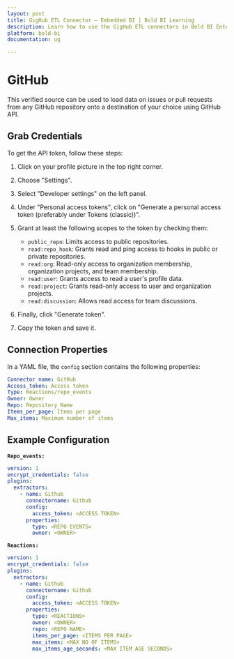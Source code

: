 ```yaml
---
layout: post
title: GigHub ETL Connector – Embedded BI | Bold BI Learning
description: Learn how to use the GigHub ETL connectors in Bold BI Enterprise Edition. Discover simple steps to integrate data smoothly and make the most of your analytics.
platform: bold-bi
documentation: ug

---
```


# GitHub

This verified source can be used to load data on issues or pull requests from any GitHub repository onto a destination of your choice using GitHub API.

## Grab Credentials

To get the API token, follow these steps:

1. Click on your profile picture in the top right corner.
2. Choose "Settings".
3. Select "Developer settings" on the left panel.
4. Under "Personal access tokens", click on "Generate a personal access token (preferably under Tokens (classic))".
5. Grant at least the following scopes to the token by checking them:

   - `public_repo`: Limits access to public repositories.
   - `read:repo_hook`: Grants read and ping access to hooks in public or private repositories.
   - `read:org`: Read-only access to organization membership, organization projects, and team membership.
   - `read:user`: Grants access to read a user's profile data.
   - `read:project`: Grants read-only access to user and organization projects.
   - `read:discussion`: Allows read access for team discussions.

6. Finally, click "Generate token".
7. Copy the token and save it.

## Connection Properties

In a YAML file, the `config` section contains the following properties:

```yaml
Connector name: GitHub
Access_token: Access token
Type: Reactions/repo_events
Owner: Owner
Repo: Repository Name
Items_per_page: Items per page
Max_items: Maximum number of items
```


## Example Configuration

**`Repo_events:`**

```yaml
version: 1
encrypt_credentials: false
plugins:
  extractors:
    - name: Github
      connectorname: Github
      config:
        access_token: <ACCESS TOKEN>
      properties:
        type: <REPO EVENTS>
        owner: <OWNER>
```
**`Reactions:`**

```yaml
version: 1
encrypt_credentials: false
plugins:
  extractors:
    - name: Github
      connectorname: Github
      config:
        access_token: <ACCESS TOKEN>
      properties:
        type: <REACTIONS>
        owner: <OWNER>
        repo: <REPO NAME>
        items_per_page: <ITEMS PER PAGE>
        max_items: <MAX NO OF ITEMS>
        max_items_age_seconds: <MAX ITEM AGE SECONDS>
```